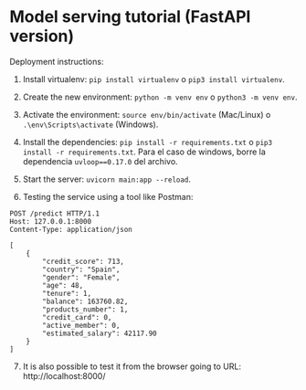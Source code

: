 # Model serving tutorial (FastAPI version)

Deployment instructions:

1. Install virtualenv: `pip install virtualenv` o `pip3 install virtualenv`.

2. Create the new environment: `python -m venv env` o `python3 -m venv env`.

3. Activate the environment: `source env/bin/activate` (Mac/Linux) o `.\env\Scripts\activate` (Windows).

4. Install the dependencies: `pip install -r requirements.txt` o `pip3 install -r requirements.txt`. Para el caso de windows, borre la dependencia `uvloop==0.17.0` del archivo.

5. Start the server: `uvicorn main:app --reload`.

6. Testing the service using a tool like Postman:

```
POST /predict HTTP/1.1
Host: 127.0.0.1:8000
Content-Type: application/json

[
	{
		"credit_score": 713,
	    "country": "Spain",
	    "gender": "Female",
	    "age": 48,
	    "tenure": 1,
	    "balance": 163760.82,
	    "products_number": 1,
	    "credit_card": 0,
	    "active_member": 0,
	    "estimated_salary": 42117.90
	}
]
```

7. It is also possible to test it from the browser going to URL: http://localhost:8000/